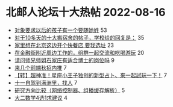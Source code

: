 # 北邮人论坛十大热帖 2022-08-16

- [对象要求以后的孩子有一个要随她姓](https://bbs.byr.cn/article/Feeling/3191513) 53
- [对于10多天的十大搬宿舍的帖子，学校给的回复是：](https://bbs.byr.cn/article/Picture/3326871) 35
- [家里想在北京这边开个快餐店   要我选址](https://bbs.byr.cn/article/Talking/6359047) 23
- [在金融街附近周边工作的，组群一起交流和吃喝游玩](https://bbs.byr.cn/article/Friends/2028066) 20
- [请问师兄师姐石家庄有适合博士的岗位吗](https://bbs.byr.cn/article/Hebei/251114) 9
- [来几个前端秋招内推](https://bbs.byr.cn/article/WorkLife/1190004) 7
- [【转】超神准！星座小王子独创的新型占卜、來一起試玩一下！](https://bbs.byr.cn/article/Constellations/326533) 7
- [十一自驾到满洲里，找人](https://bbs.byr.cn/article/Travel/146467) 7
- [研究方向比较（网络控制器、组播缓存解析）](https://bbs.byr.cn/article/AimGraduate/1218557) 5
- [大二数学4选1求建议](https://bbs.byr.cn/article/StudyShare/204681) 4


